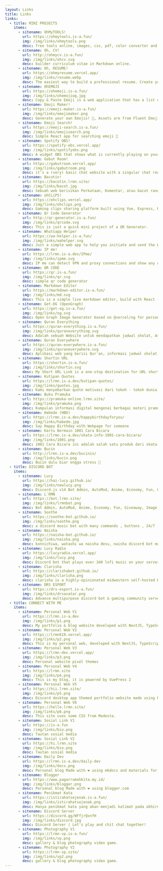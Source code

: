 ```yaml
---
layout: Links
title: Links
links:
  - title: MINI PROJECTS
    items:
      - sitename: OhMyTOOLS!
        url: https://ohmytools.is-a.fun/
        img: /img/links/ohmytools.png
        desc: free tools online, images, css, pdf, color converter and etc
      - sitename: Oh, CV!
        url: http://ohmycv.is-a.fun/
        img: /img/links/ohcv.svg
        desc: builder curriculum vitae in Markdown online.
      - sitename: Oh, RESUME!
        url: https://ohmyresume.vercel.app/
        img: /img/links/resume.webp
        desc: The easiest way to build a professional resume. Create your resume with OhMyRESUME
      - sitename: OhEMOJI
        url: https://ohemoji.is-a.fun/
        img: /img/links/ohemojiog.jpg
        desc: Copy & Paste Emoji is a web application that has a list of emojis in different categories
      - sitename: Emoji Maker!
        url: https://emoji-maker.is-a.fun/
        img: /img/links/emojimaker.png
        desc: Generate your own Emojis! 🤣, Assets are from Fluent Emoji by Microsoft. Remixed and partially modified.
      - sitename: Emoji Search!
        url: https://emoji-search.is-a.fun/
        img: /img/links/emojisearch.png
        desc: Simple React app for searching emoji 🤣
      - sitename: Spotify OBS!
        url: https://spotify-obs.vercel.app/
        img: /img/links/spotifyobs.png
        desc: A widget OBS that shows what is currently playing on your spotify.
      - sitename: Gabut Room!
        url: https://gabutroom.vercel.app/
        img: /img/links/gabutroom.png
        desc: it's a (very) basic chat website with a singular chat room (but technically more can be created with small adjustments)
      - sitename: Bacotin!
        url: https://bacotin.lrmn.site/
        img: /img/links/bacot.jpg
        desc: Sebuah web berisikan Perkataan, Komentar, atau bacot random. Suka suka mu lah
      - sitename: ohCLiPS!
        url: https://ohclips.vercel.app/
        img: /img/links/ohclips.png
        desc: Gaming clips sharing platform built using Vue, Express, Redis, Firebase, TailwindCSS and more.
      - sitename: Qr Code Generator
        url: http://qr-generator.is-a.fun/
        img: /img/links/qrcode.svg
        desc: This is just a quick mini project of a QR Generator.
      - sitename: Whatsapp Helper
        url: https://wa-helper.is-a.fun/
        img: /img/links/wahelper.svg
        desc: Just a simple web app to help you initiate and send the WhatsApp chat without saving the phone number.
      - sitename: IP me!
        url: https://lrmn.is-a.dev/IPme/
        img: /img/links/ipme.svg
        desc: IP me can detect VPN and proxy connections and show any other information linked to your IP address.
      - sitename: QR CODE
        url: https://qr.is-a.fun/
        img: /img/links/qr.svg
        desc: simple qr code generator
      - sitename: Markdown Editor
        url: https://markdown-editor.is-a.fun/
        img: /img/links/md.svg
        desc: This is a simple live markdown editor, build with React (Vite) and Chakra UI
      - sitename: Get-OG (OpenGraph)
        url: https://get-og.is-a.fun/
        img: /img/links/og.svg
        desc: Open Graph Image Generator based on @vercel/og for personal use.
      - sitename: Quran Everything
        url: https://quran-everything.is-a.fun/
        img: /img/links/quraneverything.svg
        desc: Adalah sebuah Website untuk mendapatkan jadwal sholat, Asma'ul Husna, juga membaca Al-Qur'an
      - sitename: Quran Everywhere
        url: https://quran-everywhere.is-a.fun/
        img: /img/links/quraneverywhere.svg
        desc: Aplikasi web yang berisi Qur'an, informasi jadwal sholat, kalender sholat, dan berita-berita islam lainnya.
      - sitename: Shortin URL
        url: https://shortin.is-a.fun/
        img: /img/links/shortin.svg
        desc: My Short URL Link is a one-stop destination for URL shortening and creating bio links that make sharing and managing your online presence easier than ever.
      - sitename: Kutipan Quotes
        url: https://lrmn.is-a.dev/kutipan-quotes/
        img: /img/links/quotes.jpg
        desc: Kami menyebarkan quote motivasi dari tokoh - tokoh dunia yang menyegarkan dan menggerakkan jiwa untuk berubah bersama menuju kebaikan.
      - sitename: Buku Pramuka
        url: https://pramuka-online.lrmn.site/
        img: /img/links/pramuka.png
        desc: Kumpulan informasi digital mengenai berbagai materi pramuka, materi kenegaraan dan materi kecakapan umum
      - sitename: Habede (HBD)
        url: https://lrmn.is-a.dev/happybirthdayforyou/
        img: /img/links/habede.jpg
        desc: Say Happy Birthday with Webpage for someone
      - sitename: Kartu Bermain 1001 Cara Bicara
        url: https://lrmn.is-a.dev/skata-info-1001-cara-bicara/
        img: /img/links/1001.png
        desc: 1001 Cara Bicara ini adalah salah satu produk dari skata.info yang siapkan sebagai mitra kerja BKKBN untuk mendukung penguatan orangtua remaja.
      - sitename: Bucin
        url: http://lrmn.is-a.dev/bucinin/
        img: /img/links/bucin.png
        desc: Bucin dulu biar engga stress 🥴
  - title: DISCORD BOT
    items:
      - sitename: Lucy
        url: https://hai-lucy.github.io/
        img: /img/links/newlucy.png
        desc: Discord.js v14 Bot Admin, AutoMod, Anime, Economy, Fun, Giveaway, Image, Invite, Information, Moderation, Music, Owner, Social, Statistics, Suggestion, Ticket Utility and More
      - sitename: L`RMN
        url: https://bot.lrmn.site/
        img: /img/links/lrmnbot.png
        desc: Bot Admin, AutoMod, Anime, Economy, Fun, Giveaway, Image, Invite, Information, Moderation, Music,Social, Statistics, Suggestion, Ticket Utility and More
      - sitename: Soothe
        url: https://soothe-bot.github.io/
        img: /img/links/soothe.png
        desc: a discord music bot with many commands , buttons , 24/7 , autoresume ,etc
      - sitename: Naisha
        url: https://naisha-bot.github.io/
        img: /img/links/naisha.png
        desc: konnichiwa, watashi wa naisha desu, naisha discord bot multipurpose
      - sitename: Lucy Radio
        url: https://lucyradio.vercel.app/
        img: /img/links/lucy.png
        desc: Discord bot that plays over 340 lofi music on your server.
      - sitename: Clarisha
        url: https://clarishabot.github.io/
        img: /img/links/clarisha.png
        desc: clarisha is a highly-opinionated midwestern self-hosted Discord music bot that doesn't suck.
      - sitename: DRS ESPORT
        url: https://drs-esport.is-a.fun/
        img: /img/links/drsavatar.png
        desc: Advance multipurpose discord bot & gaming community server
  - title: CONNECT WITH ME
    items:
      - sitename: Personal Web V1
        url: https://lrmn.is-a.dev
        img: /img/links/p1.png
        desc: My portfolio & blog website developed with NextJS, TypeScript, and TailwindCSS. Markdown is used for contents.
      - sitename: Personal Web V2
        url: https://lrmn619.vercel.app/
        img: /img/links/p2.png
        desc: This is my personal web, developed with NextJS, TypeScript
      - sitename: Personal Web V3
        url: https://lrmn-dev.vercel.app/
        img: /img/links/p3.png
        desc: Personal website pixel themes
      - sitename: Personal Web V4
        url: https://lrmn.site
        img: /img/links/p4.png
        desc: This is my blog, it is powered by VuePress 2
      - sitename: Personal Web V5
        url: https://hii.lrmn.site/
        img: /img/links/p5.png
        desc: Discord desktop app themed portfolio website made using React and Vite!
      - sitename: Personal Web V6
        url: https://hello.lrmn.site/
        img: /img/links/p6.png
        desc: This site uses some CSS from Modesta.
      - sitename: Sosial Link V1
        url: https://is-a.fun
        img: /img/links/bio.png
        desc: Tautan sosial media
      - sitename: Sosial Link V2
        url: https://hi.lrmn.site
        img: /img/links/bio.png
        desc: Tautan sosial media
      - sitename: Daily Dev
        url: https://lrmn.is-a.dev/daily-dev
        img: /img/links/docs.png
        desc: Personal blog Made with ❤️ using mkdocs and materials for mkdocs theme.
      - sitename: Blogger
        url: https://www.pagarrumahkita.my.id/
        img: /img/links/blogger.png
        desc: Personal blog Made with ❤️ using blogger.com
      - sitename: Penikmat Kata
        url: https://istirahatsejenak.is-a.fun/
        img: /img/links/istirahatsejenak.png
        desc: Hanya penikmat kata yang akan menjadi kalimat pada akhirnya.
      - sitename: Discord Server
        url: https://discord.gg/WFfjrQxnfH
        img: /img/links/discord.jpg
        desc: Discord Server | Let's play and chit chat together!
      - sitename: Photography V1
        url: https://lrmn-vp.is-a.fun/
        img: /img/links/vp.png
        desc: gallery & blog photography video game.
      - sitename: Photography V2
        url: https://lrmn-vp.site/
        img: /img/links/vp2.png
        desc: gallery & blog photography video game.
---
```

